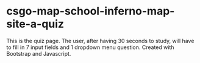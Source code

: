 # csgo-map-school-inferno-map-site-a-quiz
This is the quiz page. The user, after having 30 seconds to study, will have to fill in 7 input fields and 1 dropdown menu question. Created with Bootstrap and Javascript.
